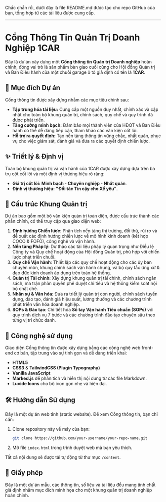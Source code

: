 Chắc chắn rồi, dưới đây là file README.md được tạo cho repo GitHub của bạn, tổng hợp từ các tài liệu được cung cấp.

-----

# Cổng Thông Tin Quản Trị Doanh Nghiệp 1CAR

Đây là dự án xây dựng một **Cổng thông tin Quản trị Doanh nghiệp** hoàn chỉnh, đóng vai trò là sản phẩm bàn giao cuối cùng cho Hội đồng Quản trị và Ban Điều hành của một chuỗi garage ô tô giả định có tên là **1CAR**.

## 🎯 Mục đích Dự án

Cổng thông tin được xây dựng nhằm các mục tiêu chính sau:

  * **Tập trung hóa tài liệu:** Cung cấp một nguồn duy nhất, chính xác và cập nhật cho toàn bộ khung quản trị, chính sách, quy chế và quy trình đã được phát triển.
  * **Tăng cường minh bạch:** Đảm bảo mọi thành viên của HĐQT và Ban Điều hành có thể dễ dàng tiếp cận, tham khảo các văn kiện cốt lõi.
  * **Hỗ trợ ra quyết định:** Tạo nền tảng thông tin vững chắc, nhất quán, phục vụ cho việc giám sát, đánh giá và đưa ra các quyết định chiến lược.

## ✨ Triết lý & Định vị

Toàn bộ khung quản trị và vận hành của 1CAR được xây dựng dựa trên ba trụ cột cốt lõi và một định vị thương hiệu rõ ràng:

  * **Giá trị cốt lõi:** **Minh bạch - Chuyên nghiệp - Nhất quán**.
  * **Định vị thương hiệu:** **"Đối tác Tin cậy cho Xế yêu"**.

## 📂 Cấu trúc Khung Quản trị

Dự án bao gồm một bộ văn kiện quản trị toàn diện, được cấu trúc thành các phần chính, có thể truy cập qua giao diện web:

1.  **Định hướng Chiến lược**: Phân tích nền tảng thị trường, đối thủ, rủi ro và đề xuất các định hướng chiến lược về mô hình kinh doanh (kết hợp COCO & FOFO), công nghệ và vận hành.
2.  **Nền tảng Pháp lý**: Dự thảo các tài liệu pháp lý quan trọng như Điều lệ Công ty và Quy chế hoạt động của Hội đồng Quản trị, phù hợp với chiến lược phát triển chuỗi.
3.  **Quy chế Vận hành**: Thiết lập các quy chế hoạt động cho các ủy ban chuyên môn, khung chính sách vận hành chung, và bộ quy tắc ứng xử & đạo đức kinh doanh áp dụng trên toàn hệ thống.
4.  **Quản trị Tài chính**: Xây dựng khung quản trị tài chính, chính sách ngân sách, ma trận phân quyền phê duyệt chi tiêu và hệ thống kiểm soát nội bộ chặt chẽ.
5.  **Nhân sự & Văn hóa**: Đưa ra triết lý quản trị con người, chính sách tuyển dụng, đào tạo, đánh giá hiệu suất, lương thưởng và các chương trình phát triển văn hóa doanh nghiệp.
6.  **SOPs & Đào tạo**: Chi tiết hóa **Sổ tay Vận hành Tiêu chuẩn (SOPs)** với quy trình dịch vụ 7 bước và các chương trình đào tạo chuyên sâu theo từng vị trí chức danh.

## 🚀 Công nghệ sử dụng

Giao diện Cổng thông tin được xây dựng bằng các công nghệ web front-end cơ bản, tập trung vào sự tinh gọn và dễ dàng triển khai:

  * **HTML5**
  * **CSS3** & **TailwindCSS (Plugin Typography)**
  * **Vanilla JavaScript**
  * **Marked.js** để phân tích và hiển thị nội dung từ các file Markdown.
  * **Lucide Icons** cho bộ icon gọn nhẹ và hiện đại.

## 🛠️ Hướng dẫn Sử dụng

Đây là một dự án web tĩnh (static website). Để xem Cổng thông tin, bạn chỉ cần:

1.  Clone repository này về máy của bạn:
    ```bash
    git clone https://github.com/your-username/your-repo-name.git
    ```
2.  Mở file `index.html` trong trình duyệt web mà bạn yêu thích.

Tất cả nội dung sẽ được tải tự động từ thư mục `/content`.

## 📄 Giấy phép

Đây là một dự án mẫu, các thông tin, số liệu và tài liệu đều mang tính chất giả định nhằm mục đích minh họa cho một khung quản trị doanh nghiệp hoàn chỉnh.